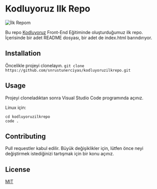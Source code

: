 # Kodluyoruz Ilk Repo

![İlk Repom](https://www.hizliresim.com/f7x9dxh)

Bu repo [Kodluyoruz](https://www.kodluyoruz.org) Front-End Eğitiminde oluşturduğumuz ilk repo. İçerisinde bir adet README dosyası, bir adet de index.html barındırıyor.

## Installation

Öncelikle projeyi clonelayın. 
`git clone https://github.com/snrustunerciyas/kodluyoruzilkrepo.git`

## Usage

Projeyi cloneladıktan sonra Visual Studio Code programında açınız. 

Linux için:
```
cd kodluyoruzilkrepo
code .
```

## Contributing

Pull requestler kabul edilir. Büyük değişiklikler için, lütfen önce neyi değiştirmek istediğinizi tartışmak için bir konu açınız.

## License
[MIT](https://choosealicense.com/licenses/mit/)

